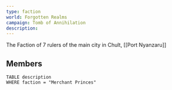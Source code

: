 ```yaml
---
type: faction
world: Forgotten Realms
campaign: Tomb of Annihilation
description: 
---
```



The Faction of 7 rulers of the main city in Chult, [[Port Nyanzaru]]

## Members
```dataview
TABLE description
WHERE faction = "Merchant Princes"
```


